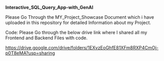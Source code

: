 **Interactive_SQL_Query_App-with_GenAI**

Please Go Through the MY_Project_Showcase Document which i have uploaded in this repository for detailed Information about my Project.

Code:
Please Go through the below drive link where I shared all my Frontend and Backend Files with code.

https://drive.google.com/drive/folders/1EXvzEoGhfE81XFm8RXP4CmOj-p0T8eMA?usp=sharing
